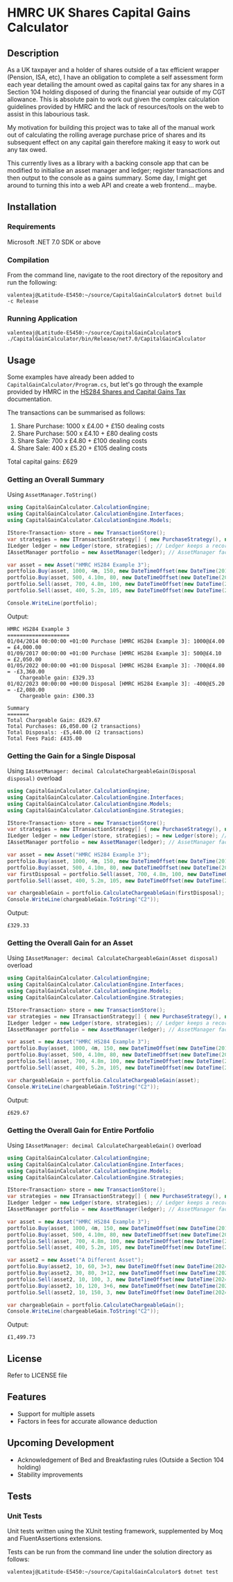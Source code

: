 # HMRC UK Shares Capital Gains Calculator

## Description

As a UK taxpayer and a holder of shares outside of a tax efficient wrapper (Pension, ISA, etc), I have an obligation to complete a self assessment form each year detailing the amount owed as capital gains tax for any shares in a Section 104 holding disposed of during the financial year outside of my CGT allowance. This is absolute pain to work out given the complex calculation guidelines provided by HMRC and the lack of resources/tools on the web to assist in this labourious task.

My motivation for building this project was to take all of the manual work out of calculating the rolling average purchase price of shares and its subsequent effect on any capital gain therefore making it easy to work out any tax owed.

This currently lives as a library with a backing console app that can be modified to initialise an asset manager and ledger; register transactions and then output to the console as a gains summary. Some day, I might get around to turning this into a web API and create a web frontend... maybe.

## Installation

### Requirements
Microsoft .NET 7.0 SDK or above

### Compilation
From the command line, navigate to the root directory of the repository and run the following:
```shell
valenteaj@Latitude-E5450:~/source/CapitalGainCalculator$ dotnet build -c Release
```

### Running Application
```shell
valenteaj@Latitude-E5450:~/source/CapitalGainCalculator$ ./CapitalGainCalculator/bin/Release/net7.0/CapitalGainCalculator 
```

## Usage

Some examples have already been added to `CapitalGainCalculator/Program.cs`, but let's go through the example provided by HMRC in the [HS284 Shares and Capital Gains Tax](https://assets.publishing.service.gov.uk/media/5e848d7fe90e0706f5454ffe/HS284_Example_3_2020.pdf) documentation.

The transactions can be summarised as follows:
1. Share Purchase: 1000 x £4.00 + £150 dealing costs
1. Share Purchase: 500 x £4.10 + £80 dealing costs
1. Share Sale: 700 x £4.80 + £100 dealing costs
1. Share Sale: 400 x £5.20 + £105 dealing costs

Total capital gains: £629

### Getting an Overall Summary

Using `AssetManager.ToString()`

```c#
using CapitalGainCalculator.CalculationEngine;
using CapitalGainCalculator.CalculationEngine.Interfaces;
using CapitalGainCalculator.CalculationEngine.Models;

IStore<Transaction> store = new TransactionStore();
var strategies = new ITransactionStrategy[] { new PurchaseStrategy(), new DisposalStrategy() };
ILedger ledger = new Ledger(store, strategies); // Ledger keeps a record of transactions for all assets
IAssetManager portfolio = new AssetManager(ledger); // AssetManager facilitates the purchase/sale of a given asset

var asset = new Asset("HMRC HS284 Example 3");
portfolio.Buy(asset, 1000, 4m, 150, new DateTimeOffset(new DateTime(2014, 4, 1)));
portfolio.Buy(asset, 500, 4.10m, 80, new DateTimeOffset(new DateTime(2017, 9, 1)));
portfolio.Sell(asset, 700, 4.8m, 100, new DateTimeOffset(new DateTime(2022, 5, 1)));
portfolio.Sell(asset, 400, 5.2m, 105, new DateTimeOffset(new DateTime(2023, 2, 1)));

Console.WriteLine(portfolio);
```

Output:
```
HMRC HS284 Example 3
====================
01/04/2014 00:00:00 +01:00 Purchase [HMRC HS284 Example 3]: 1000@£4.00 = £4,000.00
01/09/2017 00:00:00 +01:00 Purchase [HMRC HS284 Example 3]: 500@£4.10 = £2,050.00
01/05/2022 00:00:00 +01:00 Disposal [HMRC HS284 Example 3]: -700@£4.80 = -£3,360.00
	Chargeable gain: £329.33
01/02/2023 00:00:00 +00:00 Disposal [HMRC HS284 Example 3]: -400@£5.20 = -£2,080.00
	Chargeable gain: £300.33

Summary
=======
Total Chargeable Gain: £629.67
Total Purchases: £6,050.00 (2 transactions)
Total Disposals: -£5,440.00 (2 transactions)
Total Fees Paid: £435.00
```

### Getting the Gain for a Single Disposal

Using `IAssetManager: decimal CalculateChargeableGain(Disposal disposal)` overload

```c#
using CapitalGainCalculator.CalculationEngine;
using CapitalGainCalculator.CalculationEngine.Interfaces;
using CapitalGainCalculator.CalculationEngine.Models;
using CapitalGainCalculator.CalculationEngine.Strategies;

IStore<Transaction> store = new TransactionStore();
var strategies = new ITransactionStrategy[] { new PurchaseStrategy(), new DisposalStrategy() };
ILedger ledger = new Ledger(store, strategies); = new Ledger(store); // Ledger keeps a record of transactions for all assets
IAssetManager portfolio = new AssetManager(ledger); // AssetManager facilitates the purchase/sale of a given asset

var asset = new Asset("HMRC HS284 Example 3");
portfolio.Buy(asset, 1000, 4m, 150, new DateTimeOffset(new DateTime(2014, 4, 1)));
portfolio.Buy(asset, 500, 4.10m, 80, new DateTimeOffset(new DateTime(2017, 9, 1)));
var firstDisposal = portfolio.Sell(asset, 700, 4.8m, 100, new DateTimeOffset(new DateTime(2022, 5, 1)));
portfolio.Sell(asset, 400, 5.2m, 105, new DateTimeOffset(new DateTime(2023, 2, 1)));

var chargeableGain = portfolio.CalculateChargeableGain(firstDisposal);
Console.WriteLine(chargeableGain.ToString("C2"));
```

Output:
```
£329.33
```

### Getting the Overall Gain for an Asset

Using `IAssetManager: decimal CalculateChargeableGain(Asset disposal)` overload

```c#
using CapitalGainCalculator.CalculationEngine;
using CapitalGainCalculator.CalculationEngine.Interfaces;
using CapitalGainCalculator.CalculationEngine.Models;
using CapitalGainCalculator.CalculationEngine.Strategies;

IStore<Transaction> store = new TransactionStore();
var strategies = new ITransactionStrategy[] { new PurchaseStrategy(), new DisposalStrategy() };
ILedger ledger = new Ledger(store, strategies); // Ledger keeps a record of transactions for all assets
IAssetManager portfolio = new AssetManager(ledger); // AssetManager facilitates the purchase/sale of a given asset

var asset = new Asset("HMRC HS284 Example 3");
portfolio.Buy(asset, 1000, 4m, 150, new DateTimeOffset(new DateTime(2014, 4, 1)));
portfolio.Buy(asset, 500, 4.10m, 80, new DateTimeOffset(new DateTime(2017, 9, 1)));
portfolio.Sell(asset, 700, 4.8m, 100, new DateTimeOffset(new DateTime(2022, 5, 1)));
portfolio.Sell(asset, 400, 5.2m, 105, new DateTimeOffset(new DateTime(2023, 2, 1)));

var chargeableGain = portfolio.CalculateChargeableGain(asset);
Console.WriteLine(chargeableGain.ToString("C2"));
```

Output:
```
£629.67
```

### Getting the Overall Gain for Entire Portfolio

Using `IAssetManager: decimal CalculateChargeableGain()` overload

```c#
using CapitalGainCalculator.CalculationEngine;
using CapitalGainCalculator.CalculationEngine.Interfaces;
using CapitalGainCalculator.CalculationEngine.Models;
using CapitalGainCalculator.CalculationEngine.Strategies;

IStore<Transaction> store = new TransactionStore();
var strategies = new ITransactionStrategy[] { new PurchaseStrategy(), new DisposalStrategy() };
ILedger ledger = new Ledger(store, strategies); // Ledger keeps a record of transactions for all assets
IAssetManager portfolio = new AssetManager(ledger); // AssetManager facilitates the purchase/sale of a given asset

var asset = new Asset("HMRC HS284 Example 3");
portfolio.Buy(asset, 1000, 4m, 150, new DateTimeOffset(new DateTime(2014, 4, 1)));
portfolio.Buy(asset, 500, 4.10m, 80, new DateTimeOffset(new DateTime(2017, 9, 1)));
portfolio.Sell(asset, 700, 4.8m, 100, new DateTimeOffset(new DateTime(2022, 5, 1)));
portfolio.Sell(asset, 400, 5.2m, 105, new DateTimeOffset(new DateTime(2023, 2, 1)));

var asset2 = new Asset("A Different Asset");
portfolio.Buy(asset2, 10, 60, 3+3, new DateTimeOffset(new DateTime(2024, 1, 10)));
portfolio.Buy(asset2, 30, 80, 3+12, new DateTimeOffset(new DateTime(2024, 1, 11)));
portfolio.Sell(asset2, 10, 100, 3, new DateTimeOffset(new DateTime(2024, 1, 12)));
portfolio.Buy(asset2, 10, 120, 3+6, new DateTimeOffset(new DateTime(2024, 1, 13)));
portfolio.Sell(asset2, 10, 150, 3, new DateTimeOffset(new DateTime(2024, 1, 14)));

var chargeableGain = portfolio.CalculateChargeableGain();
Console.WriteLine(chargeableGain.ToString("C2"));
```

Output:
```
£1,499.73
```

## License

Refer to LICENSE file

## Features
- Support for multiple assets
- Factors in fees for accurate allowance deduction

## Upcoming Development
- Acknowledgement of Bed and Breakfasting rules (Outside a Section 104 holding)
- Stability improvements

## Tests

### Unit Tests
Unit tests written using the XUnit testing framework, supplemented by Moq and FluentAssertions extensions.

Tests can be run from the command line under the solution directory as follows:
```shell
valenteaj@Latitude-E5450:~/source/CapitalGainCalculator$ dotnet test
```